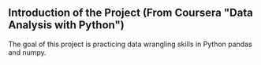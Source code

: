 ## Introduction of the Project (From Coursera "Data Analysis with Python")
The goal of this project is practicing data wrangling skills in Python pandas and numpy.
